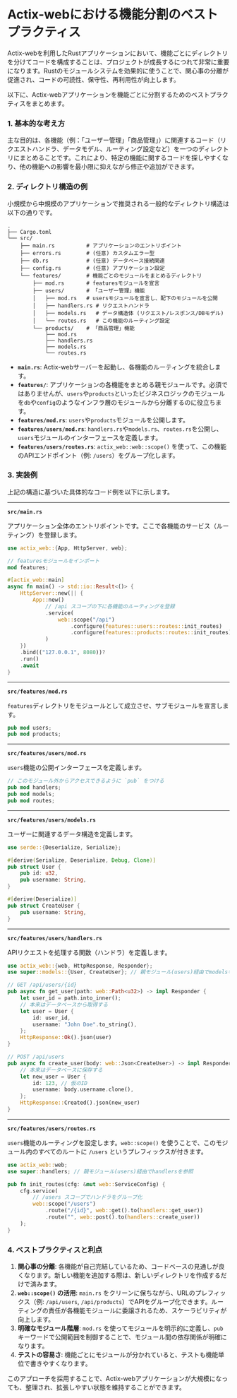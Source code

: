 # Actix-webにおける機能分割のベストプラクティス

Actix-webを利用したRustアプリケーションにおいて、機能ごとにディレクトリを分けてコードを構成することは、プロジェクトが成長するにつれて非常に重要になります。Rustのモジュールシステムを効果的に使うことで、関心事の分離が促進され、コードの可読性、保守性、再利用性が向上します。

以下に、Actix-webアプリケーションを機能ごとに分割するためのベストプラクティスをまとめます。

### 1. 基本的な考え方

主な目的は、各機能（例：「ユーザー管理」「商品管理」）に関連するコード（リクエストハンドラ、データモデル、ルーティング設定など）を一つのディレクトリにまとめることです。これにより、特定の機能に関するコードを探しやすくなり、他の機能への影響を最小限に抑えながら修正や追加ができます。

### 2. ディレクトリ構造の例

小規模から中規模のアプリケーションで推奨される一般的なディレクトリ構造は以下の通りです。

```text
.
├── Cargo.toml
└── src/
    ├── main.rs          # アプリケーションのエントリポイント
    ├── errors.rs        # (任意) カスタムエラー型
    ├── db.rs            # (任意) データベース接続関連
    ├── config.rs        # (任意) アプリケーション設定
    └── features/        # 機能ごとのモジュールをまとめるディレクトリ
        ├── mod.rs       # featuresモジュールを宣言
        ├── users/       # 「ユーザー管理」機能
        │   ├── mod.rs   # usersモジュールを宣言し、配下のモジュールを公開
        │   ├── handlers.rs # リクエストハンドラ
        │   ├── models.rs   # データ構造体 (リクエスト/レスポンス/DBモデル)
        │   └── routes.rs   # この機能のルーティング設定
        └── products/    # 「商品管理」機能
            ├── mod.rs
            ├── handlers.rs
            ├── models.rs
            └── routes.rs
```

-   **`main.rs`**: Actix-webサーバーを起動し、各機能のルーティングを統合します。
-   **`features/`**: アプリケーションの各機能をまとめる親モジュールです。必須ではありませんが、`users`や`products`といったビジネスロジックのモジュールを`db`や`config`のようなインフラ層のモジュールから分離するのに役立ちます。
-   **`features/mod.rs`**: `users`や`products`モジュールを公開します。
-   **`features/users/mod.rs`**: `handlers.rs`や`models.rs`、`routes.rs`を公開し、`users`モジュールのインターフェースを定義します。
-   **`features/users/routes.rs`**: `actix_web::web::scope()` を使って、この機能のAPIエンドポイント（例: `/users`）をグループ化します。

### 3. 実装例

上記の構造に基づいた具体的なコード例を以下に示します。

---

**`src/main.rs`**

アプリケーション全体のエントリポイントです。ここで各機能のサービス（ルーティング）を登録します。

```rust
use actix_web::{App, HttpServer, web};

// featuresモジュールをインポート
mod features;

#[actix_web::main]
async fn main() -> std::io::Result<()> {
    HttpServer::new(|| {
        App::new()
            // /api スコープの下に各機能のルーティングを登録
            .service(
                web::scope("/api")
                    .configure(features::users::routes::init_routes)
                    .configure(features::products::routes::init_routes)
            )
    })
    .bind(("127.0.0.1", 8080))?
    .run()
    .await
}
```

---

**`src/features/mod.rs`**

`features`ディレクトリをモジュールとして成立させ、サブモジュールを宣言します。

```rust
pub mod users;
pub mod products;
```

---

**`src/features/users/mod.rs`**

`users`機能の公開インターフェースを定義します。

```rust
// このモジュール外からアクセスできるように `pub` をつける
pub mod handlers;
pub mod models;
pub mod routes;
```

---

**`src/features/users/models.rs`**

ユーザーに関連するデータ構造を定義します。

```rust
use serde::{Deserialize, Serialize};

#[derive(Serialize, Deserialize, Debug, Clone)]
pub struct User {
    pub id: u32,
    pub username: String,
}

#[derive(Deserialize)]
pub struct CreateUser {
    pub username: String,
}
```

---

**`src/features/users/handlers.rs`**

APIリクエストを処理する関数（ハンドラ）を定義します。

```rust
use actix_web::{web, HttpResponse, Responder};
use super::models::{User, CreateUser}; // 親モジュール(users)経由でmodelsを参照

// GET /api/users/{id}
pub async fn get_user(path: web::Path<u32>) -> impl Responder {
    let user_id = path.into_inner();
    // 本来はデータベースから取得する
    let user = User {
        id: user_id,
        username: "John Doe".to_string(),
    };
    HttpResponse::Ok().json(user)
}

// POST /api/users
pub async fn create_user(body: web::Json<CreateUser>) -> impl Responder {
    // 本来はデータベースに保存する
    let new_user = User {
        id: 123, // 仮のID
        username: body.username.clone(),
    };
    HttpResponse::Created().json(new_user)
}
```

---

**`src/features/users/routes.rs`**

`users`機能のルーティングを設定します。`web::scope()` を使うことで、このモジュール内のすべてのルートに `/users` というプレフィックスが付きます。

```rust
use actix_web::web;
use super::handlers; // 親モジュール(users)経由でhandlersを参照

pub fn init_routes(cfg: &mut web::ServiceConfig) {
    cfg.service(
        // /users スコープでハンドラをグループ化
        web::scope("/users")
            .route("/{id}", web::get().to(handlers::get_user))
            .route("", web::post().to(handlers::create_user))
    );
}
```

### 4. ベストプラクティスと利点

1.  **関心事の分離**: 各機能が自己完結しているため、コードベースの見通しが良くなります。新しい機能を追加する際は、新しいディレクトリを作成するだけで済みます。
2.  **`web::scope()` の活用**: `main.rs` をクリーンに保ちながら、URLのプレフィックス（例: `/api/users`, `/api/products`）でAPIをグループ化できます。ルーティングの責任が各機能モジュールに委譲されるため、スケーラビリティが向上します。
3.  **明確なモジュール階層**: `mod.rs` を使ってモジュールを明示的に定義し、`pub` キーワードで公開範囲を制御することで、モジュール間の依存関係が明確になります。
4.  **テストの容易さ**: 機能ごとにモジュールが分かれていると、テストも機能単位で書きやすくなります。

このアプローチを採用することで、Actix-webアプリケーションが大規模になっても、整理され、拡張しやすい状態を維持することができます。
